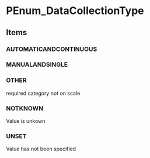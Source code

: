 # PEnum_DataCollectionType


<!-- end of short definition -->
## Items

### AUTOMATICANDCONTINUOUS


### MANUALANDSINGLE


### OTHER
required category not on scale

### NOTKNOWN
Value is unkown

### UNSET
Value has not been specified
